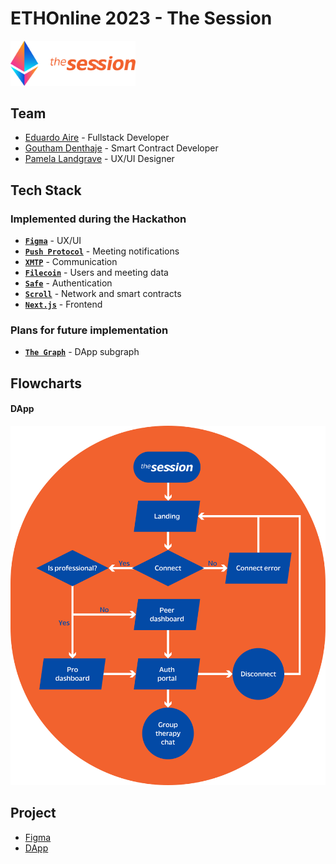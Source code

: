 # ETHOnline 2023 - The Session

<img src="./_docs/img/eth-global-the-session.svg" alt="drawing" width="200"/>

## Team

-   [Eduardo Aire](https://github.com/eduairet) - Fullstack Developer
-   [Goutham Denthaje](https://github.com/dkgoutham) - Smart Contract Developer
-   [Pamela Landgrave](https://github.com/PLandgrave) - UX/UI Designer

## Tech Stack

### Implemented during the Hackathon

-   [**`Figma`**](https://www.figma.com) - UX/UI
-   [**`Push Protocol`**](https://push.org) - Meeting notifications
-   [**`XMTP`**](https://xmtp.org/built-with-xmtp) - Communication
-   [**`Filecoin`**](https://filecoin.io) - Users and meeting data
-   [**`Safe`**](https://safe.global) - Authentication
-   [**`Scroll`**](https://scroll.io) - Network and smart contracts
-   [**`Next.js`**](https://nextjs.org) - Frontend

### Plans for future implementation

-   [**`The Graph`**](https://thegraph.com) - DApp subgraph

## Flowcharts

#### DApp

![DApp Flowchart](./_docs/img/flowchart-dapp.svg)

## Project

-   [Figma](https://www.figma.com/file/U2QU9ehAqlHjBB9K2CSKFx/the_session?type=design&node-id=0%3A1&mode=design&t=GLPWnMOzHqAa4QVT-1)
-   [DApp](./the-session-dapp/)
